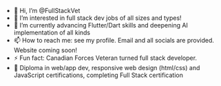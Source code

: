 - 👋 Hi, I’m @FullStackVet
- 👀 I’m interested in full stack dev jobs of all sizes and types!
- 🌱 I’m currently advancing Flutter/Dart skills and deepening AI implementation of all kinds
- 📫 How to reach me: see my profile. Email and all socials are provided. Website coming soon!
- ⚡ Fun fact: Canadian Forces Veteran turned full stack developer.
- 🚀 Diploma in web/app dev, responsive web design (html/css) and JavaScript certifications, completing Full Stack certification

<!---
FullStackVet/FullStackVet is a ✨ special ✨ repository because its `README.md` (this file) appears on your GitHub profile.
You can click the Preview link to take a look at your changes.
--->
